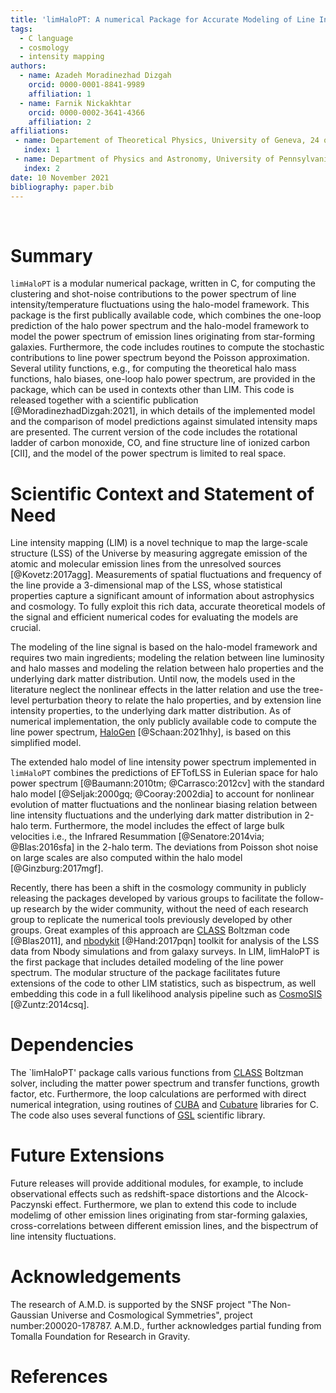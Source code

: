 ```yaml
---
title: 'limHaloPT: A numerical Package for Accurate Modeling of Line Intensity Power spectrum'
tags:
  - C language
  - cosmology
  - intensity mapping
authors:
  - name: Azadeh Moradinezhad Dizgah
    orcid: 0000-0001-8841-9989
    affiliation: 1
  - name: Farnik Nickakhtar
    orcid: 0000-0002-3641-4366
    affiliation: 2
affiliations:
 - name: Departement of Theoretical Physics, University of Geneva, 24 quai Ernest Ansermet, 1211 Geneva 4, Switzerland
   index: 1
 - name: Department of Physics and Astronomy, University of Pennsylvania, 209 S. 33rd St., Philadelphia, PA 19104, USA
   index: 2   
date: 10 November 2021
bibliography: paper.bib
---
```


&nbsp;
&nbsp;
&nbsp;


# Summary

`limHaloPT` is a modular numerical package, written in C, for computing the clustering and shot-noise contributions to the power spectrum of line intensity/temperature fluctuations using the halo-model framework. This package is the first publically available code, which combines the one-loop prediction of the halo power spectrum and the halo-model framework to model the power spectrum of emission lines originating from star-forming galaxies. Furthermore, the code includes routines to compute the stochastic contributions to line power spectrum beyond the Poisson approximation. Several utility functions, e.g., for computing the theoretical halo mass functions, halo biases, one-loop halo power spectrum, are provided in the package, which can be used in contexts other than LIM. This code is released together with a scientific publication [@MoradinezhadDizgah:2021], in which details of the implemented model and the comparison of model predictions against simulated intensity maps are presented. The current version of the code includes the rotational ladder of carbon monoxide, CO, and fine structure line of ionized carbon [CII], and the model of the power spectrum is limited to real space.


# Scientific Context and Statement of Need

Line intensity mapping (LIM) is a novel technique to map the large-scale structure (LSS) of the Universe by measuring aggregate emission of the atomic and molecular emission lines from the unresolved sources [@Kovetz:2017agg]. Measurements of spatial fluctuations and frequency of the line provide a 3-dimensional map of the LSS, whose statistical properties capture a significant amount of information about astrophysics and cosmology. To fully exploit this rich data, accurate theoretical models of the signal and efficient numerical codes for evaluating the models are crucial. 

The modeling of the line signal is based on the halo-model framework and requires two main ingredients; modeling the relation between line luminosity and halo masses and modeling the relation between halo properties and the underlying dark matter distribution. Until now, the models used in the literature neglect the nonlinear effects in the latter relation and use the tree-level perturbation theory to relate the halo properties, and by extension line intensity properties, to the underlying dark matter distribution. As of numerical implementation, the only publicly available code to compute the line power spectrum, [HaloGen](https://github.com/EmmanuelSchaan/HaloGen/tree/LIM) [@Schaan:2021hhy], is based on this simplified model.   

The extended halo model of line intensity power spectrum implemented in `limHaloPT` combines the predictions of EFTofLSS in Eulerian space for halo power spectrum [@Baumann:2010tm; @Carrasco:2012cv] with the standard halo model [@Seljak:2000gq; @Cooray:2002dia] to account for nonlinear evolution of matter fluctuations and the nonlinear biasing relation between line intensity fluctuations and the underlying dark matter distribution in 2-halo term. Furthermore, the model includes the effect of large bulk velocities i.e., the Infrared Resummation [@Senatore:2014via; @Blas:2016sfa] in the 2-halo term. The deviations from Poisson shot noise on large scales are also computed within the halo model [@Ginzburg:2017mgf].

Recently, there has been a shift in the cosmology community in publicly releasing the packages developed by various groups to facilitate the follow-up research by the wider community, without the need of each research group to replicate the numerical tools previously developed by other groups. Great examples of this approach are [CLASS](https://github.com/lesgourg/class_public) Boltzman code [@Blas2011], and [nbodykit](https://nbodykit.readthedocs.io/en/latest/) [@Hand:2017pqn] toolkit for analysis of the LSS data from Nbody simulations and from galaxy surveys. In LIM, limHaloPT is the first package that includes detailed modeling of the line power spectrum. The modular structure of the package facilitates future extensions of the code to other LIM statistics, such as bispectrum, as well embedding this code in a full likelihood analysis pipeline such as [CosmoSIS](https://bitbucket.org/joezuntz/cosmosis/wiki/Home) [@Zuntz:2014csq].   


# Dependencies

The `limHaloPT' package calls various functions from [CLASS](https://github.com/lesgourg/class_public) Boltzman solver, including the matter power spectrum and transfer functions, growth factor, etc. Furthermore, the loop calculations are performed with direct numerical integration, using routines of [CUBA](http://www.feynarts.de/cuba/) and [Cubature](https://github.com/stevengj/cubature) libraries for C. The code also uses several functions of [GSL](https://www.gnu.org/software/gsl/doc/html/) scientific library. 


# Future Extensions 

Future releases will provide additional modules, for example, to include observational effects such as redshift-space distortions and the Alcock-Paczynski effect. Furthermore, we plan to extend this code to include modelimg of other emission lines originating from star-forming galaxies, cross-correlations between different emission lines, and the bispectrum of line intensity fluctuations. 


# Acknowledgements

The research of A.M.D. is supported by the SNSF project "The  Non-Gaussian  Universe and  Cosmological Symmetries", project number:200020-178787. A.M.D., further acknowledges partial funding from Tomalla Foundation for Research in Gravity. 


# References

